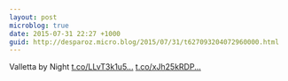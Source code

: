 ```yaml
---
layout: post
microblog: true
date: 2015-07-31 22:27 +1000
guid: http://desparoz.micro.blog/2015/07/31/t627093204072960000.html
---
```

Valletta by Night [t.co/LLvT3k1u5...](http://t.co/LLvT3k1u5J) [t.co/xJh25kRDP...](http://t.co/xJh25kRDPX)
